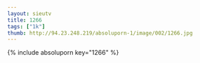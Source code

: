 ```yaml
--- 
layout: sieutv
title: 1266
tags: ["1k"]
thumb: http://94.23.248.219/absoluporn-1/image/002/1266.jpg
---
```

{% include absoluporn key="1266" %} 
